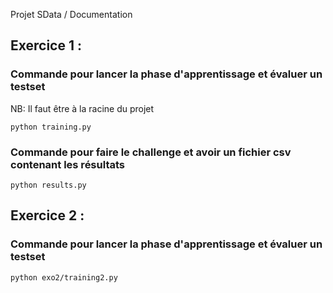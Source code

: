 Projet SData / Documentation

## Exercice 1 : 

### Commande pour lancer la phase d'apprentissage et évaluer un testset

NB: Il faut être à la racine du projet

``` 
python training.py
```

### Commande pour faire le challenge et avoir un fichier csv contenant les résultats


``` 
python results.py
```

## Exercice 2 :

### Commande pour lancer la phase d'apprentissage et évaluer un testset

``` 
python exo2/training2.py
```
